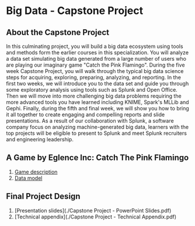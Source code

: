 # Big Data - Capstone Project
## About the Capstone Project
In this culminating project, you will build a big data ecosystem using tools and methods form the earlier courses in this specialization. You will analyze a data set simulating big data generated from a large number of users who are playing our imaginary game "Catch the Pink Flamingo". During the five week Capstone Project, you will walk through the typical big data science steps for acquiring, exploring, preparing, analyzing, and reporting. In the first two weeks, we will introduce you to the data set and guide you through some exploratory analysis using tools such as Splunk and Open Office. Then we will move into more challenging big data problems requiring the more advanced tools you have learned including KNIME, Spark's MLLib and Gephi. Finally, during the fifth and final week, we will show you how to bring it all together to create engaging and compelling reports and slide presentations. As a result of our collaboration with Splunk, a software company focus on analyzing machine-generated big data, learners with the top projects will be eligible to present to Splunk and meet Splunk recruiters and engineering leadership.

## A Game by Eglence Inc: Catch The Pink Flamingo
1. [Game description](./A-Descriptionof-Catchthe-Pink-Flamingo.pdf)
2. [Data model](./Catchthe-Pink-Flamingo-Data-Model.pdf)

## Final Project Design
1. [Presentation slides](./Capstone Project - PowerPoint Slides.pdf)
2. [Technical appendix](./Capstone Project - Technical Appendix.pdf)
